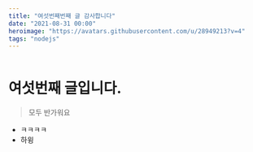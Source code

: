```yaml
---
title: "여섯번째번째 글 감사합니다"
date: "2021-08-31 00:00"
heroimage: "https://avatars.githubusercontent.com/u/28949213?v=4"
tags: "nodejs"
---
```


```toc

```

# 여섯번째 글입니다.

> 모두 반가워요

-   ㅋㅋㅋㅋ
-   하윙
